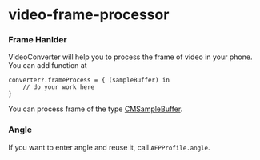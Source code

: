 # video-frame-processor

### Frame Hanlder
VideoConverter will help you to process the frame of video in your phone. You can add function at

```
converter?.frameProcess = { (sampleBuffer) in
    // do your work here
}
```

You can process frame of the type [CMSampleBuffer](https://developer.apple.com/documentation/coremedia/cmsamplebuffer-u71).

### Angle
If you want to enter angle and reuse it, call ```AFPProfile.angle```.
